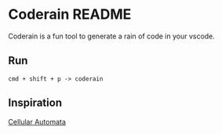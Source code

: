 # Coderain README

Coderain is a fun tool to generate a rain of code in your vscode.

## Run
```
cmd + shift + p -> coderain
```

## Inspiration
[Cellular Automata](https://github.com/Eandrju/cellular-automaton.nvim)